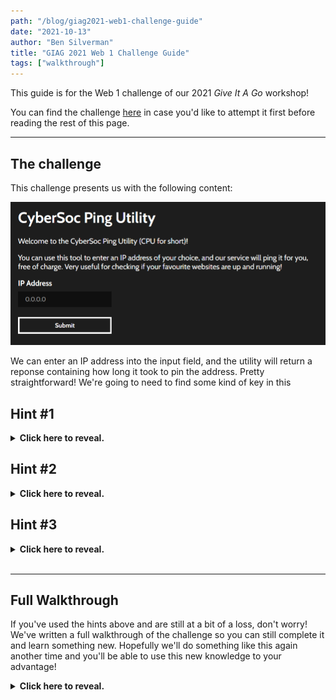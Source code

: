 ```yaml
---
path: "/blog/giag2021-web1-challenge-guide"
date: "2021-10-13"
author: "Ben Silverman"
title: "GIAG 2021 Web 1 Challenge Guide"
tags: ["walkthrough"]
---
```


This guide is for the Web 1 challenge of our 2021 _Give It A Go_ workshop!

You can find the challenge [here](http://server.cybersoc.co.uk/challenges/web/1) in case you'd like to attempt it first before reading the rest of this page.

---

## The challenge

This challenge presents us with the following content:

![](/posts/2021-10-13-giag2021-web1-writeup/challenge-screen.png)

We can enter an IP address into the input field, and the utility will return a reponse containing how long it took to pin the address. Pretty straightforward! We're going to need to find some kind of key in this

## Hint #1

<details>
  <summary><b>Click here to reveal.</b></summary>
  <p>Think about how the utility might be running in the backend.</p>
  <p>How would you going about pinging an IP address if you wanted to?</p>
</details>

## Hint #2

<details>
  <summary><b>Click here to reveal.</b></summary>
  <p>You can chain Linux commands together with operators like <code>&&</code> and <code>||</code></p>
  <p>How could that be used in this context?</p>
</details>

## Hint #3

<details>
  <summary><b>Click here to reveal.</b></summary>
  <p>The command the server is running essentially looks like this:</p>
  <p><code>exec("ping [your input here]")</code></p>
  <p>How can you take advantage of this?</p>
</details>

<br />

---

## Full Walkthrough

If you've used the hints above and are still at a bit of a loss, don't worry! We've written a full walkthrough of the challenge so you can still complete it and learn something new. Hopefully we'll do something like this again another time and you'll be able to use this new knowledge to your advantage!

<details>
  <summary><b>Click here to reveal.</b></summary>
  <p>As shown in Hint #3, the server runs something called an <code>exec()</code> command to ping the IP address we provide. This creates a shell on the server, executes the command, and sends the result of that command back to the server, where it then gets sent back to us in the browser.</p>
  <p>The way we can take advantage of this is by including something <i>other</i> than an IP address in that input field; it'll get passed through to the shell and run just like any other command would.</p>
  <p>Like Hint #2 says, if we provide an IP address as the first part of our input but then <i>chain</i> another command onto the end, we can get the server to run it and return even more stuff than it's supposed to. Try using the code below as you input:
  <p><code>0.0.0.0 && echo Hello!</code></p>
  <p>You should see something else appear at the end of the response:</p>
  <img src="/posts/2021-10-13-giag2021-web1-writeup/command-example.png" alt="A screenshot showing an input field and a response message."/>
  <p>This might be enough help for you to carry on by yourself, now, so feel free if that's the case!</p>
  <p>Continuing on, though, we can see that it's possible to get the server to run commands of our choosing. Very powerful indeed!</p>
  <p>To list the files in the same directory as the server, you can use <code>0.0.0.0 && ls</code> as your input. See how they get added to the end of the response?</p>
  <p>After doing that, you might notice a <code>key.txt</code> sitting there. How about we try and <a href="https://linuxize.com/post/linux-cat-command/" target="_blank"><code>cat</code></a> that and see what it says?</p>
  <p>Enter <code>0.0.0.0 && cat key.txt</code> and we're done. Well done on finding the key! 😄</p>
  <p>Hopefully this walkthrough helped in explaining how the attack we just did worked. If you still would like a little more help, grab one of our committee members and they'll be sure to explain anything else they can.</p>
</details>
